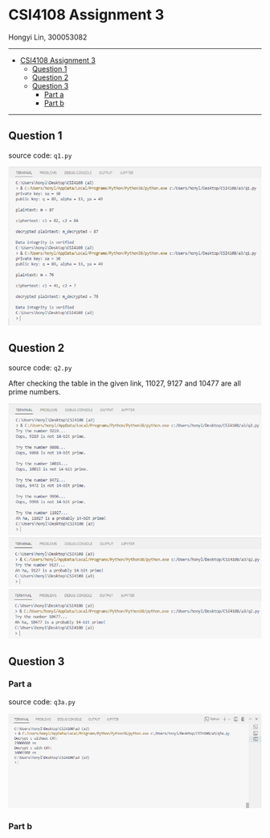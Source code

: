 # CSI4108 Assignment 3

Hongyi Lin, 300053082

***

- [CSI4108 Assignment 3](#csi4108-assignment-3)
  - [Question 1](#question-1)
  - [Question 2](#question-2)
  - [Question 3](#question-3)
    - [Part a](#part-a)
    - [Part b](#part-b)

***

## Question 1
source code: `q1.py`

![q1-res.png](q1-res.png)

## Question 2
source code: `q2.py`

After checking the table in the given link, 11027, 9127 and 10477 are all prime numbers.

![q2-res-1.png](q2-res-1.png)
![q2-res-2.png](q2-res-2.png)
![q2-res-3.png](q2-res-3.png)

## Question 3

### Part a
source code: `q3a.py`

![q3a-timing-res.png](q3a-timing-res.png)

### Part b


